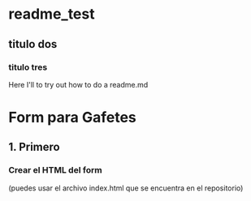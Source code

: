 # readme_test
## titulo dos
### titulo tres

Here I'll to try out how to do a readme.md

# Form para Gafetes
## 1. Primero
### Crear el HTML del form

(puedes usar el archivo index.html que se encuentra en el repositorio)
